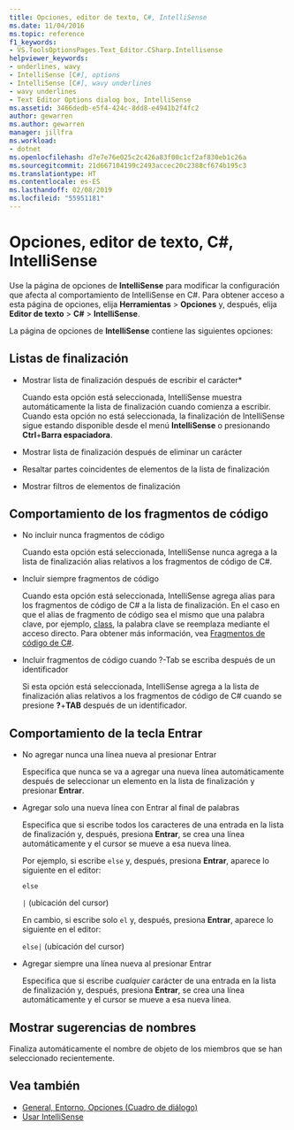 ```yaml
---
title: Opciones, editor de texto, C#, IntelliSense
ms.date: 11/04/2016
ms.topic: reference
f1_keywords:
- VS.ToolsOptionsPages.Text_Editor.CSharp.Intellisense
helpviewer_keywords:
- underlines, wavy
- IntelliSense [C#], options
- IntelliSense [C#], wavy underlines
- wavy underlines
- Text Editor Options dialog box, IntelliSense
ms.assetid: 3466dedb-e5f4-424c-8dd8-e4941b2f4fc2
author: gewarren
ms.author: gewarren
manager: jillfra
ms.workload:
- dotnet
ms.openlocfilehash: d7e7e76e025c2c426a83f00c1cf2af830eb1c26a
ms.sourcegitcommit: 21d667104199c2493accec20c2388cf674b195c3
ms.translationtype: HT
ms.contentlocale: es-ES
ms.lasthandoff: 02/08/2019
ms.locfileid: "55951181"
---
```

# <a name="options-text-editor-c-intellisense"></a>Opciones, editor de texto, C#, IntelliSense

Use la página de opciones de **IntelliSense** para modificar la configuración que afecta al comportamiento de IntelliSense en C#. Para obtener acceso a esta página de opciones, elija **Herramientas** > **Opciones** y, después, elija **Editor de texto** > **C#** > **IntelliSense**.

La página de opciones de **IntelliSense** contiene las siguientes opciones:

## <a name="completion-lists"></a>Listas de finalización

- Mostrar lista de finalización después de escribir el carácter*

   Cuando esta opción está seleccionada, IntelliSense muestra automáticamente la lista de finalización cuando comienza a escribir. Cuando esta opción no está seleccionada, la finalización de IntelliSense sigue estando disponible desde el menú **IntelliSense** o presionando **Ctrl**+**Barra espaciadora**.

- Mostrar lista de finalización después de eliminar un carácter

- Resaltar partes coincidentes de elementos de la lista de finalización

- Mostrar filtros de elementos de finalización

## <a name="snippets-behavior"></a>Comportamiento de los fragmentos de código

- No incluir nunca fragmentos de código

   Cuando esta opción está seleccionada, IntelliSense nunca agrega a la lista de finalización alias relativos a los fragmentos de código de C#.

- Incluir siempre fragmentos de código

   Cuando esta opción está seleccionada, IntelliSense agrega alias para los fragmentos de código de C# a la lista de finalización. En el caso en que el alias de fragmento de código sea el mismo que una palabra clave, por ejemplo, [class](/dotnet/csharp/language-reference/keywords/class), la palabra clave se reemplaza mediante el acceso directo. Para obtener más información, vea [Fragmentos de código de C#](../../ide/visual-csharp-code-snippets.md).

- Incluir fragmentos de código cuando ?-Tab se escriba después de un identificador

   Si esta opción está seleccionada, IntelliSense agrega a la lista de finalización alias relativos a los fragmentos de código de C# cuando se presione **?**+**TAB** después de un identificador.

## <a name="enter-key-behavior"></a>Comportamiento de la tecla Entrar

- No agregar nunca una línea nueva al presionar Entrar

   Especifica que nunca se va a agregar una nueva línea automáticamente después de seleccionar un elemento en la lista de finalización y presionar **Entrar**.

- Agregar solo una nueva línea con Entrar al final de palabras

   Especifica que si escribe todos los caracteres de una entrada en la lista de finalización y, después, presiona **Entrar**, se crea una línea automáticamente y el cursor se mueve a esa nueva línea.

   Por ejemplo, si escribe `else` y, después, presiona **Entrar**, aparece lo siguiente en el editor:

   `else`

   `|` (ubicación del cursor)

   En cambio, si escribe solo `el` y, después, presiona **Entrar**, aparece lo siguiente en el editor:

   `else|` (ubicación del cursor)

- Agregar siempre una línea nueva al presionar Entrar

   Especifica que si escribe *cualquier* carácter de una entrada en la lista de finalización y, después, presiona **Entrar**, se crea una línea automáticamente y el cursor se mueve a esa nueva línea.

## <a name="show-name-suggestions"></a>Mostrar sugerencias de nombres

Finaliza automáticamente el nombre de objeto de los miembros que se han seleccionado recientemente.

## <a name="see-also"></a>Vea también

- [General, Entorno, Opciones (Cuadro de diálogo)](../../ide/reference/general-environment-options-dialog-box.md)
- [Usar IntelliSense](../../ide/using-intellisense.md)